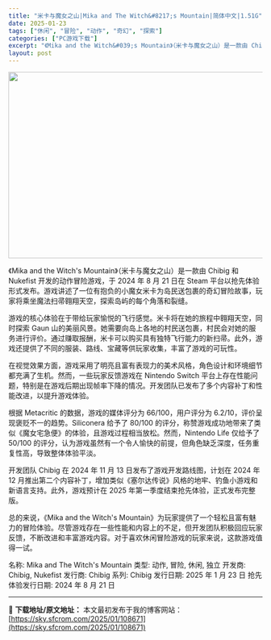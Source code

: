 ```yaml
---
title: "米卡与魔女之山|Mika and The Witch&#8217;s Mountain|简体中文|1.51G"
date: 2025-01-23
tags: ["休闲", "冒险", "动作", "奇幻", "探索"]
categories: ["PC游戏下载"]
excerpt: "《Mika and the Witch&#039;s Mountain》（米卡与魔女之山）是一款由 Chibig 和 Nukefist 开发的动作冒险游戏，于 2024 年 8 月 21 日在 Steam 平台以抢先体验形式发布。游戏讲述了一位有抱负的小魔女米卡为岛民送包裹的奇幻冒险故事，玩家将乘坐魔法扫帚翱&hellip;"
layout: post
---
```


<img class="aligncenter size-full wp-image-108672" src="https://sky.sfcrom.com/wp-content/uploads/2025/01/2025012309080327.webp" alt="" width="660" height="370" />

《Mika and the Witch's Mountain》（米卡与魔女之山）是一款由 Chibig 和 Nukefist 开发的动作冒险游戏，于 2024 年 8 月 21 日在 Steam 平台以抢先体验形式发布。游戏讲述了一位有抱负的小魔女米卡为岛民送包裹的奇幻冒险故事，玩家将乘坐魔法扫帚翱翔天空，探索岛屿的每个角落和裂缝。

游戏的核心体验在于带给玩家愉悦的飞行感觉。米卡将在她的旅程中翱翔天空，同时探索 Gaun 山的美丽风景。她需要向岛上各地的村民送包裹，村民会对她的服务进行评价。通过赚取报酬，米卡可以购买具有独特飞行能力的新扫帚。此外，游戏还提供了不同的服装、路线、宝藏等供玩家收集，丰富了游戏的可玩性。

在视觉效果方面，游戏采用了明亮且富有表现力的美术风格，角色设计和环境细节都充满了生机。然而，一些玩家反馈游戏在 Nintendo Switch 平台上存在性能问题，特别是在游戏后期出现帧率下降的情况。开发团队已发布了多个内容补丁和性能改进，以提升游戏体验。

根据 Metacritic 的数据，游戏的媒体评分为 66/100，用户评分为 6.2/10，评价呈现褒贬不一的趋势。Siliconera 给予了 80/100 的评分，称赞游戏成功地带来了类似《魔女宅急便》的体验，且游戏过程相当放松。然而，Nintendo Life 仅给予了 50/100 的评分，认为游戏虽然有一个令人愉快的前提，但角色缺乏深度，任务重复性高，导致整体体验平淡。

开发团队 Chibig 在 2024 年 11 月 13 日发布了游戏开发路线图，计划在 2024 年 12 月推出第二个内容补丁，增加类似《塞尔达传说》风格的地牢、钓鱼小游戏和新语言支持。此外，游戏预计在 2025 年第一季度结束抢先体验，正式发布完整版。

总的来说，《Mika and the Witch's Mountain》为玩家提供了一个轻松且富有魅力的冒险体验。尽管游戏存在一些性能和内容上的不足，但开发团队积极回应玩家反馈，不断改进和丰富游戏内容。对于喜欢休闲冒险游戏的玩家来说，这款游戏值得一试。

名称: Mika and The Witch's Mountain
类型: 动作, 冒险, 休闲, 独立
开发商: Chibig, Nukefist
发行商: Chibig
系列: Chibig
发行日期: 2025 年 1 月 23 日
抢先体验发行日期: 2024 年 8 月 21 日

---
📖 **下载地址/原文地址：** 本文最初发布于我的博客网站：[https://sky.sfcrom.com/2025/01/108671](https://sky.sfcrom.com/2025/01/108671)
